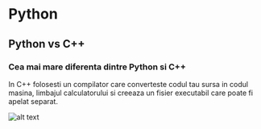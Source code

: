# Python 

## Python vs C++

### Cea mai mare diferenta dintre Python si C++ 

In C++ folosesti un compilator care converteste codul tau sursa in codul masina, limbajul calculatorului si creeaza un fisier executabil care poate fi apelat separat.

![alt text](https://github.com/cezarovici/CSC/tree/master/02_Python/Translation.png "logo title")